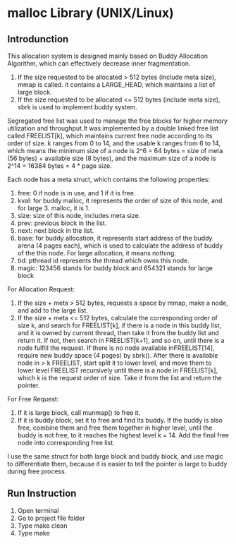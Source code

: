 # malloc Library (UNIX/Linux)

## Introdunction

This allocation system is designed mainly based on Buddy Allocation Algorithm, which can effectively decrease inner fragmentation.

1. If the size requested to be allocated > 512 bytes (include meta size), mmap is called.
it contains a LARGE_HEAD, which maintains a list of large block.
2. If the size requested to be allocated <= 512 bytes (include meta size), sbrk is used to implement buddy system.

Segregated free list was used to manage the free blocks for higher memory utilization and throughput.It was implemented by a double linked free list called FREELIST[k], which maintains current free node according to its order of size. k ranges from 0 to 14, and the usable k ranges from 6 to 14, which means the minimum size of a node is 2^6 = 64 bytes = size of meta (56 bytes) + available size (8 bytes), and the maximum size of a node is 2^14 = 16384 bytes = 4 * page size.

Each node has a meta struct, which contains the following properties:

1. free: 0 if node is in use, and 1 if it is free.
2. kval: for buddy malloc, it represents the order of size of this node, and for large 3. malloc, it is 1.
4. size: size of this node, includes meta size.
5. prev: previous block in the list.
6. next: next block in the list.
7. base: for buddy allocation, it represents start address of the buddy arena (4 pages each), which is used to calculate the address of buddy of the this node. For large allocation, it means nothing.
8. tid: pthread id represents the thread which owns this node.
9. magic: 123456 stands for buddy block and 654321 stands for large block

For Allocation Request:

1. If the size + meta > 512 bytes, requests a space by mmap, make a node, and add to the large list.
2. If the size + meta <= 512 bytes, calculate the corresponding order of size k, and search for FREELIST[k], if there is a node in this buddy list, and it is owned by current thread, then take it from the buddy list and return it. If not, then search in FREELIST[k+1], and so on, until there is a node fulfill the request. If there is no node available inFREELIST[14], require new buddy space (4 pages) by sbrk(). After there is available node in > k FREELIST, start split it to lower level, and move them to lower level FREELIST recursively until there is a node in FREELIST[k], which k is the request order of size. Take it from the list and return the pointer.

For Free Request:

1. If it is large block, call munmap() to free it.
2. If it is buddy block, set it to free and find its buddy. If the buddy is also free, combine them and free them together in higher level, until the buddy is not free, to it reaches the highest level k = 14. Add the final free node into corresponding free list.

I use the same struct for both large block and buddy block, and use magic to differentiate them, because it is easier to tell the pointer is large to buddy during free process.

## Run Instruction

1. Open terminal
2. Go to project file folder
2. Type make clean
3. Type make

